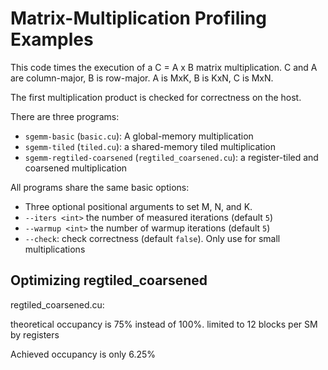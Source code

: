 # Matrix-Multiplication Profiling Examples

This code times the execution of a C = A x B matrix multiplication.
C and A are column-major, B is row-major.
A is MxK, B is KxN, C is MxN.

The first multiplication product is checked for correctness on the host.

There are three programs:
* `sgemm-basic` (`basic.cu`): A global-memory multiplication
* `sgemm-tiled` (`tiled.cu`): a shared-memory tiled multiplication
* `sgemm-regtiled-coarsened` (`regtiled_coarsened.cu`): a register-tiled and coarsened multiplication

All programs share the same basic options:

* Three optional positional arguments to set M, N, and K.
* `--iters <int>` the number of measured iterations (default `5`)
* `--warmup <int>` the number of warmup iterations (default `5`)
* `--check`: check correctness (default `false`). Only use for small multiplications

## Optimizing regtiled_coarsened

regtiled_coarsened.cu: 

theoretical occupancy is 75% instead of 100%.
limited to 12 blocks per SM by registers

Achieved occupancy is only 6.25%
